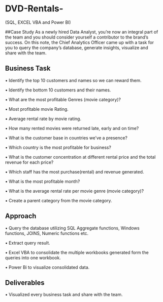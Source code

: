 # DVD-Rentals-
(SQL, EXCEL VBA and Power BI)

##Case Study
As a newly hired Data Analyst, you’re now an integral part of the team and you should consider yourself a contributor to the brand’s success. On this note, the Chief Analytics Officer came up with a task for you to query the company’s database, generate insights, visualize and share with the team.

## Business Task
•	Identify the top 10 customers and names so we can reward them.

•	Identify the bottom 10 customers and their names.

•	What are the most profitable Genres (movie category)?

•	Most profitable movie Rating.

•	Average rental rate by movie rating.

•	How many rented movies were returned late, early and on time?

•	What is the customer base in countries we’ve a presence?

•	Which country is the most profitable for business?

•	What is the customer concentration at different rental price and the total revenue for each price?

•	Which staff has the most purchase(rental) and revenue generated.

•	What is the most profitable month?

•	What is the average rental rate per movie genre (movie category)?

•	Create a parent category from the movie category.

## Approach
•	Query the database utilizing SQL Aggregate functions, Windows functions, JOINS, Numeric functions etc.

•	Extract query result.

•	Excel VBA to consolidate the multiple workbooks generated form the queries into one workbook.

•	Power Bi to visualize consolidated data.

## Deliverables
•	Visualized every business task and share with the team.

